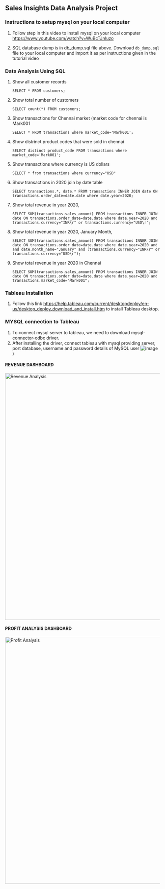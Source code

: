 ## Sales Insights Data Analysis Project

### Instructions to setup mysql on your local computer

1. Follow step in this video to install mysql on your local computer
https://www.youtube.com/watch?v=WuBcTJnIuzo

1. SQL database dump is in db_dump.sql file above. Download `db_dump.sql` file to your local computer and import it as per instructions given in the tutorial video

### Data Analysis Using SQL

1. Show all customer records

    `SELECT * FROM customers;`

1. Show total number of customers

    `SELECT count(*) FROM customers;`

1. Show transactions for Chennai market (market code for chennai is Mark001

    `SELECT * FROM transactions where market_code='Mark001';`

1. Show distrinct product codes that were sold in chennai

    `SELECT distinct product_code FROM transactions where market_code='Mark001';`

1. Show transactions where currency is US dollars

    `SELECT * from transactions where currency="USD"`

1. Show transactions in 2020 join by date table

    `SELECT transactions.*, date.* FROM transactions INNER JOIN date ON transactions.order_date=date.date where date.year=2020;`

1. Show total revenue in year 2020,

    `SELECT SUM(transactions.sales_amount) FROM transactions INNER JOIN date ON transactions.order_date=date.date where date.year=2020 and transactions.currency="INR\r" or transactions.currency="USD\r";`
	
1. Show total revenue in year 2020, January Month,

    `SELECT SUM(transactions.sales_amount) FROM transactions INNER JOIN date ON transactions.order_date=date.date where date.year=2020 and and date.month_name="January" and (transactions.currency="INR\r" or transactions.currency="USD\r");`

1. Show total revenue in year 2020 in Chennai

    `SELECT SUM(transactions.sales_amount) FROM transactions INNER JOIN date ON transactions.order_date=date.date where date.year=2020
and transactions.market_code="Mark001";`


### Tableau Installation

1. Follow this link https://help.tableau.com/current/desktopdeploy/en-us/desktop_deploy_download_and_install.htm to install Tableau desktop.

### MYSQL connection to Tableau
1. To connect mysql server to tableau, we need to download mysql-connector-odbc driver.
2. After installing the driver, connect tableau with mysql providing server, port database, username and password details of MySQL user
![image](https://user-images.githubusercontent.com/89015099/132034486-ef398a95-18e6-4c07-aea0-584282682bfe.png)
)

#### REVENUE DASHBOARD

<img width="800" alt="Revenue Analysis" src="https://user-images.githubusercontent.com/89015099/132034700-f7cb6c17-0075-431d-9b16-4cde7aa2835b.png">

#### PROFIT ANALYSIS DASHBOARD

<img width="800" alt="Profit Analysis" src="https://user-images.githubusercontent.com/89015099/132034751-f2b269f8-66a9-4874-b499-95d407a2ecf7.png">




